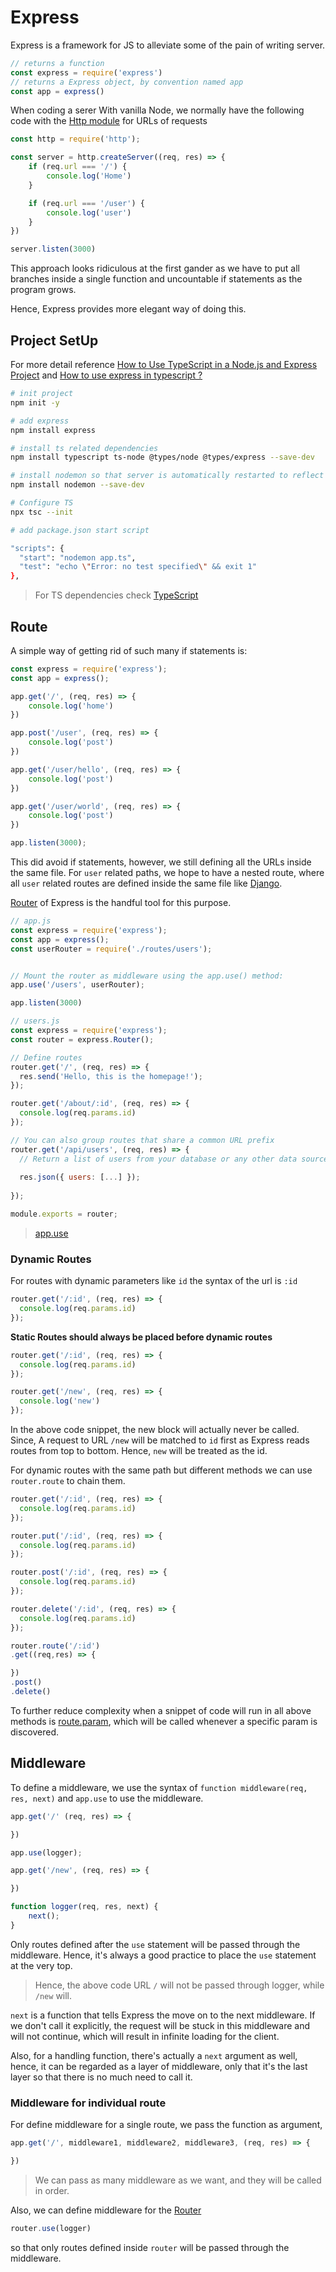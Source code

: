 # Express

Express is a framework for JS to alleviate some of the pain of writing server.

```js
// returns a function
const express = require('express')
// returns a Express object, by convention named app
const app = express()
```

When coding a serer With vanilla Node, we normally have the following code with the [Http module](https://nodejs.org/api/http.html) for URLs of requests

```js
const http = require('http');

const server = http.createServer((req, res) => {
    if (req.url === '/') {
        console.log('Home')
    }

    if (req.url === '/user') {
        console.log('user')
    }
})

server.listen(3000)
```

This approach looks ridiculous at the first gander as we have to put all branches inside a single function and uncountable if statements as the program grows.

Hence, Express provides more elegant way of doing this.

## Project SetUp

For more detail reference [How to Use TypeScript in a Node.js and Express Project](https://www.pullrequest.com/blog/intro-to-using-typescript-in-a-nodejs-express-project/) and [How to use express in typescript ?](https://www.geeksforgeeks.org/how-to-use-express-in-typescript/)

```bash
# init project
npm init -y

# add express
npm install express

# install ts related dependencies
npm install typescript ts-node @types/node @types/express --save-dev

# install nodemon so that server is automatically restarted to reflect changes.
npm install nodemon --save-dev

# Configure TS
npx tsc --init

# add package.json start script

"scripts": {
  "start": "nodemon app.ts",
  "test": "echo \"Error: no test specified\" && exit 1"
},
```

> For TS dependencies check [TypeScript](../TypeScript/tsNotes.md)

## Route

A simple way of getting rid of such many if statements is: 

```js
const express = require('express');
const app = express();

app.get('/', (req, res) => {
    console.log('home')
})

app.post('/user', (req, res) => {
    console.log('post')
})

app.get('/user/hello', (req, res) => {
    console.log('post')
})

app.get('/user/world', (req, res) => {
    console.log('post')
})

app.listen(3000);
```

This did avoid if statements, however, we still defining all the URLs inside the same file. For `user` related paths, we hope to have a nested route, where all `user` related routes are defined inside the same file like [Django](../Django/djangoNotes.md). 

[Router](https://youtu.be/SccSCuHhOw0?t=664) of Express is the handful tool for this purpose.

```js
// app.js
const express = require('express');
const app = express();
const userRouter = require('./routes/users');


// Mount the router as middleware using the app.use() method:
app.use('/users', userRouter);

app.listen(3000)
```

```js
// users.js
const express = require('express');
const router = express.Router();

// Define routes
router.get('/', (req, res) => {
  res.send('Hello, this is the homepage!');
});

router.get('/about/:id', (req, res) => {
  console.log(req.params.id)
});

// You can also group routes that share a common URL prefix
router.get('/api/users', (req, res) => {
  // Return a list of users from your database or any other data source
  
  res.json({ users: [...] });
  
});

module.exports = router;
```

> [app.use](#todo)

### Dynamic Routes

For routes with dynamic parameters like `id` the syntax of the url is `:id`

```js
router.get('/:id', (req, res) => {
  console.log(req.params.id)
});
```

**Static Routes should always be placed before dynamic routes**

```js
router.get('/:id', (req, res) => {
  console.log(req.params.id)
});

router.get('/new', (req, res) => {
  console.log('new')
});
```

In the above code snippet, the new block will actually never be called. Since, A request to URL `/new` will be matched to `id` first as Express reads routes from top to bottom. Hence, `new` will be treated as the id.

For dynamic routes with the same path but different methods we can use `router.route` to chain them.

```js
router.get('/:id', (req, res) => {
  console.log(req.params.id)
});

router.put('/:id', (req, res) => {
  console.log(req.params.id)
});

router.post('/:id', (req, res) => {
  console.log(req.params.id)
});

router.delete('/:id', (req, res) => {
  console.log(req.params.id)
});

router.route('/:id')
.get((req,res) => {

})
.post()
.delete()
```

To further reduce complexity when a snippet of code will run in all above methods is [route.param](https://youtu.be/SccSCuHhOw0?t=1261), which will be called whenever a specific param is discovered.

## Middleware

To define a middleware, we use the syntax of `function middleware(req, res, next)` and `app.use` to use the middleware.

```js
app.get('/' (req, res) => {

})

app.use(logger);

app.get('/new', (req, res) => {

})

function logger(req, res, next) {
    next();
}
```

Only routes defined after the `use` statement will be passed through the middleware. Hence, it's always a good practice to place the `use` statement at the very top.

> Hence, the above code URL `/` will not be passed through logger, while `/new` will.

`next` is a function that tells Express the move on to the next middleware. If we don't call it explicitly, the request will be stuck in this middleware and will not continue, which will result in infinite loading for the client. 

Also, for a handling function, there's actually a `next` argument as well, hence, it can be regarded as a layer of middleware, only that it's the last layer so that there is no much need to call it.

### Middleware for individual route

For define middleware for a single route, we pass the function as argument,

```js
app.get('/', middleware1, middleware2, middleware3, (req, res) => {

})
```

> We can pass as many middleware as we want, and they will be called in order.

Also, we can define middleware for the [Router](#route)

```js
router.use(logger)
```

so that only routes defined inside `router` will be passed through the middleware.




